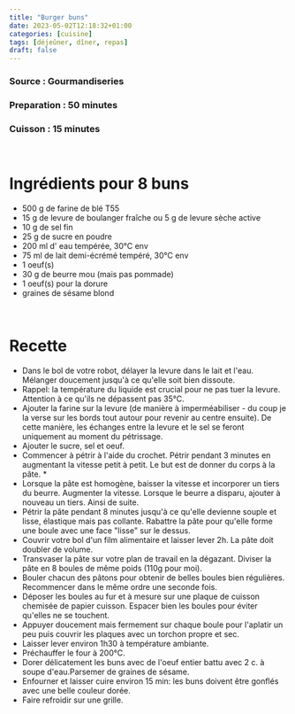 ```yaml
---
title: "Burger buns"
date: 2023-05-02T12:18:32+01:00
categories: [cuisine]
tags: [déjeûner, dîner, repas]
draft: false
---
```

### Source : Gourmandiseries
### Preparation : 50 minutes
### Cuisson : 15 minutes

&nbsp;

# Ingrédients pour 8 buns

- 500 g de farine de blé T55
- 15 g de levure de boulanger fraîche ou 5 g de levure sèche active
- 10 g de sel fin
- 25 g de sucre en poudre
- 200 ml d' eau tempérée, 30°C env
- 75 ml de lait demi-écrémé tempéré, 30°C env
- 1 oeuf(s)
- 30 g de beurre mou (mais pas pommade)
- 1 oeuf(s) pour la dorure
- graines de sésame blond

&nbsp;

# Recette

- Dans le bol de votre robot, délayer la levure dans le lait et l'eau. Mélanger doucement jusqu'à ce qu'elle soit bien dissoute.
- Rappel: la température du liquide est crucial pour ne pas tuer la levure. Attention à ce qu'ils ne dépassent pas 35°C.
- Ajouter la farine sur la levure (de manière à imperméabiliser - du coup je la verse sur les bords tout autour pour revenir au centre ensuite). De cette manière, les échanges entre la levure et le sel se feront uniquement au moment du pétrissage.
- Ajouter le sucre, sel et oeuf.
- Commencer à pétrir à l'aide du crochet. Pétrir pendant 3 minutes en augmentant la vitesse petit à petit. Le but est de donner du corps à la pâte. *
- Lorsque la pâte est homogène, baisser la vitesse et incorporer un tiers du beurre. Augmenter la vitesse. Lorsque le beurre a disparu, ajouter à nouveau un tiers. Ainsi de suite.
- Pétrir la pâte pendant 8 minutes jusqu'à ce qu'elle devienne souple et lisse, élastique mais pas collante. Rabattre la pâte pour qu'elle forme une boule avec une face "lisse" sur le dessus.
- Couvrir votre bol d'un film alimentaire et laisser lever 2h. La pâte doit doubler de volume.
- Transvaser la pâte sur votre plan de travail en la dégazant. Diviser la pâte en 8 boules de même poids (110g pour moi).
- Bouler chacun des pâtons pour obtenir de belles boules bien régulières. Recommencer dans le même ordre une seconde fois.
- Déposer les boules au fur et à mesure sur une plaque de cuisson chemisée de papier cuisson. Espacer bien les boules pour éviter qu'elles ne se touchent.
- Appuyer doucement mais fermement sur chaque boule pour l'aplatir un peu puis couvrir les plaques avec un torchon propre et sec.
- Laisser lever environ 1h30 à température ambiante.
- Préchauffer le four à 200°C.
- Dorer délicatement les buns avec de l'oeuf entier battu avec 2 c. à soupe d'eau.Parsemer de graines de sésame.
- Enfourner et laisser cuire environ 15 min: les buns doivent être gonflés avec une belle couleur dorée.
- Faire refroidir sur une grille.